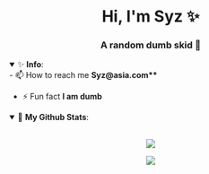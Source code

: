 <h1 align="center">Hi, I'm Syz ✨</h1>
<h3 align="center">A random dumb skid 💸</h3>
<details open>
 <summary> ✨ <b>Info</b>: </summary>
- 📫 How to reach me <b>Syz@asia.com**</b>

- ⚡ Fun fact <b>I am dumb</b>
</details>

<details open>
 <summary> 💸 <b>My Github Stats</b>: </summary>
<br>
<p align = "center">
  <img src = "https://github-stats-51zyiojh0.vercel.app/api?username=k6d&bg_color=00000000&title_color=ff6e96&text_color=A5A5B6&hide_border=true&show_icons=false">
</p>

<p align = "center">
  <img src = "https://discord.c99.nl/widget/theme-4/770165136278683668.png">
 </p>
</details>
